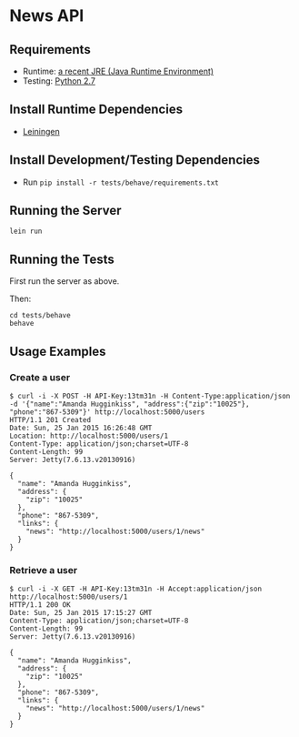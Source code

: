 # News API

## Requirements

* Runtime: [a recent JRE (Java Runtime Environment)](http://www.oracle.com/technetwork/java/javase/downloads/index.html)
* Testing: [Python 2.7](https://www.python.org)

## Install Runtime Dependencies

* [Leiningen](http://leiningen.org)

## Install Development/Testing Dependencies

* Run `pip install -r tests/behave/requirements.txt`

## Running the Server

    lein run

## Running the Tests

First run the server as above.

Then:

    cd tests/behave
    behave

## Usage Examples

### Create a user

    $ curl -i -X POST -H API-Key:13tm31n -H Content-Type:application/json -d '{"name":"Amanda Hugginkiss", "address":{"zip":"10025"}, "phone":"867-5309"}' http://localhost:5000/users
    HTTP/1.1 201 Created
    Date: Sun, 25 Jan 2015 16:26:48 GMT
    Location: http://localhost:5000/users/1
    Content-Type: application/json;charset=UTF-8
    Content-Length: 99
    Server: Jetty(7.6.13.v20130916)

    {
      "name": "Amanda Hugginkiss",
      "address": {
        "zip": "10025"
      },
      "phone": "867-5309",
      "links": {
        "news": "http://localhost:5000/users/1/news"
      }
    }

### Retrieve a user

    $ curl -i -X GET -H API-Key:13tm31n -H Accept:application/json http://localhost:5000/users/1
    HTTP/1.1 200 OK
    Date: Sun, 25 Jan 2015 17:15:27 GMT
    Content-Type: application/json;charset=UTF-8
    Content-Length: 99
    Server: Jetty(7.6.13.v20130916)

    {
      "name": "Amanda Hugginkiss",
      "address": {
        "zip": "10025"
      },
      "phone": "867-5309",
      "links": {
        "news": "http://localhost:5000/users/1/news"
      }
    }
